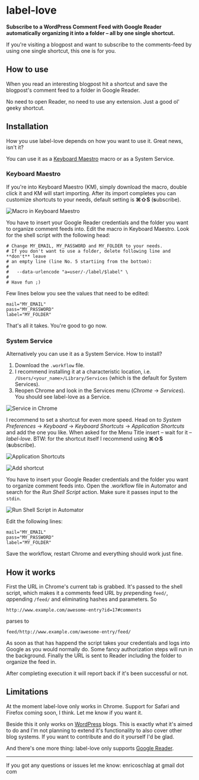 # label-love

**Subscribe to a WordPress Comment Feed with Google Reader automatically organizing it into a folder – all by one single shortcut.**

If you're visiting a blogpost and want to subscribe to the comments-feed by using one single shortcut, this one is for you.

## How to use

When you read an interesting blogpost hit a shortcut and save the blogpost's comment feed to a folder in Google Reader.

No need to open Reader, no need to use any extension. Just a good ol' geeky shortcut.

## Installation

How you use label-love depends on how you want to use it. Great news, isn't it?

You can use it as a [Keyboard Maestro](http://www.keyboardmaestro.com/ "Keyboard Maestro 5.3.2: Work Faster with Macros for Mac OS X") macro or as a System Service.

### Keyboard Maestro

If you're into Keyboard Maestro (KM), simply download the macro, double click it and KM will start importing. After its import completes you can customize shortcuts to your needs, default setting is **⌘⇧S** (**s**ubscribe).

![Macro in Keyboard Maestro](https://raw.github.com/LeEnno/label-love/master/screenshot_km_macro.png)

You have to insert your Google Reader credentials and the folder you want to organize comment feeds into. Edit the macro in Keyboard Maestro. Look for the shell script with the following head:

	# Change MY_EMAIL, MY_PASSWORD and MY_FOLDER to your needs.
	# If you don't want to use a folder, delete following line and **don't** leave
	# an empty line (line No. 5 startiing from the bottom):
	#
	#   --data-urlencode "a=user/-/label/$label" \
	#
	# Have fun ;)

Few lines below you see the values that need to be edited:

	mail="MY_EMAIL"
	pass="MY_PASSWORD"
	label="MY_FOLDER"

That's all it takes. You're good to go now.

### System Service

Alternatively you can use it as a System Service. How to install?

1. Download the `.workflow` file. 
2. I recommend installing it at a characteristic location, i.e. `/Users/<your_name>/Library/Services` (which is the default for System Services).
3. Reopen Chrome and look in the Services menu (*Chrome* → *Services*). You should see label-love as a Service.

![Service in Chrome](https://raw.github.com/LeEnno/label-love/master/screenshot_chrome_service.png)

I recommend to set a shortcut for even more speed. Head on to *System Preferences* → *Keyboard* → *Keyboard Shortcuts* → *Application Shortcuts* and add the one you like. When asked for the Menu Title insert – wait for it – *label-love*. BTW: for the shortcut itself I recommend using **⌘⇧S** (**s**ubscribe).

![Application Shortcuts](https://raw.github.com/LeEnno/label-love/master/screenshot_shortcuts.png)

![Add shortcut](https://raw.github.com/LeEnno/label-love/master/screenshot_add_shortcut.png)

You have to insert your Google Reader credentials and the folder you want to organize comment feeds into. Open the .workflow file in Automator and search for the *Run Shell Script* action. Make sure it passes input to the `stdin`.

![Run Shell Script in Automator](https://raw.github.com/LeEnno/label-love/master/screenshot_service_shell_script.png)

Edit the following lines:

	mail="MY_EMAIL"
	pass="MY_PASSWORD"
	label="MY_FOLDER"

Save the workflow, restart Chrome and everything should work just fine.

## How it works

First the URL in Chrome's current tab is grabbed. It's passed to the shell script, which makes it a comments feed URL by *pre*pending `feed/`, *ap*pending `/feed/` and eliminating hashes and parameters. So

	http://www.example.com/awesome-entry?id=17#comments

parses to

	feed/http://www.example.com/awesome-entry/feed/

As soon as that has happend the script takes your credentials and logs into Google as you would normally do. Some fancy authorization steps will run in the background. Finally the URL is sent to Reader including the folder to organize the feed in.

After completing execution it will report back if it's been successful or not.

## Limitations

At the moment label-love only works in Chrome. Support for Safari and Firefox coming soon, I think. Let me know if you want it.

Beside this it only works on [WordPress](http://wordpress.org/ "WordPress › Blog Tool, Publishing Platform, and CMS") blogs. This is exactly what it's aimed to do and I'm not planning to extend it's functionality to also cover other blog systems. If you want to contribute and do it yourself I'd be glad.

And there's one more thing: label-love only supports [Google Reader](http://www.google.com/reader "Google Reader").

---

If you got any questions or issues let me know: enricoschlag at gmail dot com